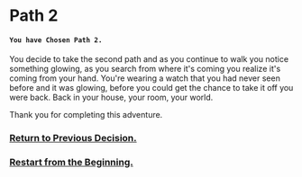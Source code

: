 # Path 2
#### `You have Chosen Path 2.`

You decide to take the second path and as you continue to walk you notice something glowing, as you search from where it's coming you realize it's coming from your hand. You're wearing a watch that you had never seen before and it was glowing, before you could get the chance to take it off you were back. Back in your house, your room, your world.

Thank you for completing this adventure.

### [Return to Previous Decision.](option-b.md)
### [Restart from the Beginning.](../../README.md)
